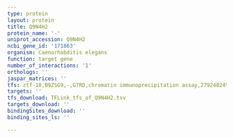 ```yaml
---
type: protein
layout: protein
title: Q9N4H2
protein_name: '-'
uniprot_accession: Q9N4H2
ncbi_gene_id: '171863'
organism: Caenorhabditis elegans
function: target gene
number_of_interactions: '1'
orthologs: ''
jaspar_matrices: ''
tfs: ztf-18,B9ZSG9,-,GTRD,chromatin immunoprecipitation assay,27924024%5Buid%5D,No
targets: ''
tfs_download: TFLink_tfs_of_Q9N4H2.tsv
targets_download: ''
bindingSites_download: ''
binding_sites_ls: ''

---
```

